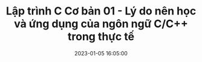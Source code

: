 ---
layout: post
comments: true
title:  "Lập trình C Cơ bản 01 - Lý do nên học và ứng dụng của ngôn ngữ C/C++ trong thực tế"
title2:  "Lập trình C Cơ bản 01 - Lý do nên học và ứng dụng của ngôn ngữ C/C++ trong thực tế"
date:   2023-01-05 16:05:00
permalink: cpp-basic-01-gioi-thieu.html
sidebar: mydoc_sidebar
mathjax: true
tags: C++ C++-cơ-bản
categories: C++-Basic
# sc_project: 11213301
# sc_security: 8d50f6a5
img: /assets/cpp/cpp-programming-400x250.png
summary: Hướng dẫn cài đặt bộ công cụ để học lập trình C++
---